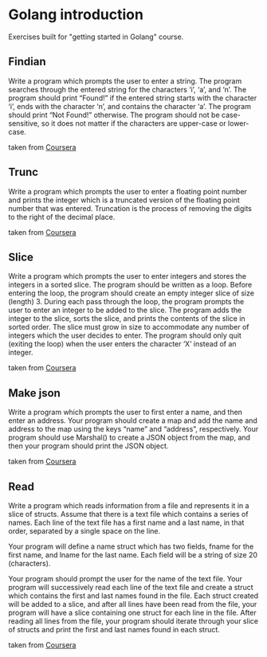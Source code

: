 # Golang introduction

Exercises built for "getting started in Golang" course.

## Findian

Write a program which prompts the user to enter a string. The program searches through the entered string for the characters ‘i’, ‘a’, and ‘n’. The program should print “Found!” if the entered string starts with the character ‘i’, ends with the character ‘n’, and contains the character ‘a’. The program should print “Not Found!” otherwise. The program should not be case-sensitive, so it does not matter if the characters are upper-case or lower-case.

taken from [Coursera](https://www.coursera.org/learn/golang-getting-started/peer/f1Cly/module-2-activity-findian-go/submit)

## Trunc
Write a program which prompts the user to enter a floating point number and prints the integer which is a truncated version of the floating point number that was entered. Truncation is the process of removing the digits to the right of the decimal place.

taken from [Coursera](https://www.coursera.org/learn/golang-getting-started/peer/01wGe/module-2-activity-trunc-go/submit)

## Slice
Write a program which prompts the user to enter integers and stores the integers in a sorted slice. The program should be written as a loop. Before entering the loop, the program should create an empty integer slice of size (length) 3. During each pass through the loop, the program prompts the user to enter an integer to be added to the slice. The program adds the integer to the slice, sorts the slice, and prints the contents of the slice in sorted order. The slice must grow in size to accommodate any number of integers which the user decides to enter. The program should only quit (exiting the loop) when the user enters the character ‘X’ instead of an integer.

taken from [Coursera](https://www.coursera.org/learn/golang-getting-started/peer/sLPZg/module-3-activity-slice-go/submit)

## Make json
Write a program which prompts the user to first enter a name, and then enter an address. Your program should create a map and add the name and address to the map using the keys “name” and “address”, respectively. Your program should use Marshal() to create a JSON object from the map, and then your program should print the JSON object.

taken from [Coursera](https://www.coursera.org/learn/golang-getting-started/peer/0xyF8/module-4-activity-makejson-go/submit)

## Read
Write a program which reads information from a file and represents it in a slice of structs. Assume that there is a text file which contains a series of names. Each line of the text file has a first name and a last name, in that order, separated by a single space on the line.

Your program will define a name struct which has two fields, fname for the first name, and lname for the last name. Each field will be a string of size 20 (characters).

Your program should prompt the user for the name of the text file. Your program will successively read each line of the text file and create a struct which contains the first and last names found in the file. Each struct created will be added to a slice, and after all lines have been read from the file, your program will have a slice containing one struct for each line in the file. After reading all lines from the file, your program should iterate through your slice of structs and print the first and last names found in each struct.

taken from [Coursera](https://www.coursera.org/learn/golang-getting-started/peer/CHgQd/final-course-activity-read-go/submit)